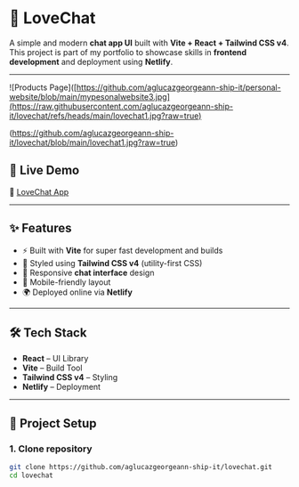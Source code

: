 # 💖 LoveChat

A simple and modern **chat app UI** built with **Vite + React + Tailwind CSS v4**.  
This project is part of my portfolio to showcase skills in **frontend development** and deployment using **Netlify**.

---
<!-- Dito natin ilalagay ang lahat ng screenshots -->
![Products Page]([https://github.com/aglucazgeorgeann-ship-it/personal-website/blob/main/mypesonalwebsite3.jpg](https://raw.githubusercontent.com/aglucazgeorgeann-ship-it/lovechat/refs/heads/main/lovechat1.jpg?raw=true)

(https://github.com/aglucazgeorgeann-ship-it/lovechat/blob/main/lovechat1.jpg?raw=true)

## 🚀 Live Demo
🔗 [LoveChat App](https://lovechat432.netlify.app)

---

## ✨ Features
- ⚡ Built with **Vite** for super fast development and builds  
- 🎨 Styled using **Tailwind CSS v4** (utility-first CSS)  
- 💬 Responsive **chat interface** design  
- 📱 Mobile-friendly layout  
- 🌍 Deployed online via **Netlify**  

---

## 🛠 Tech Stack
- **React** – UI Library  
- **Vite** – Build Tool  
- **Tailwind CSS v4** – Styling  
- **Netlify** – Deployment  

---

## 📂 Project Setup

### 1. Clone repository
```bash
git clone https://github.com/aglucazgeorgeann-ship-it/lovechat.git
cd lovechat
